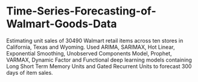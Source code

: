 # Time-Series-Forecasting-of-Walmart-Goods-Data
Estimating unit sales of 30490 Walmart retail items across ten stores in California, Texas and Wyoming. Used ARIMA, SARIMAX, Hot Linear, Exponential Smoothing, Unobserved Components Model, Prophet, VARMAX, Dynamic Factor and Functional deep learning models containing Long Short Term Memory Units and Gated Recurrent Units to forecast 300 days of item sales.
